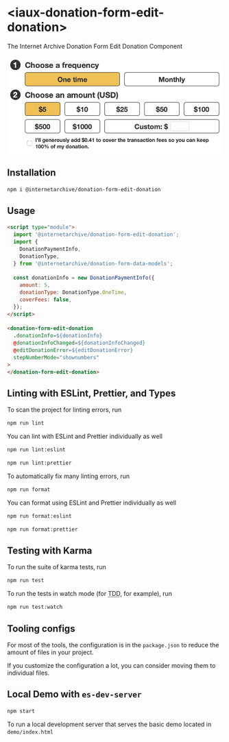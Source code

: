 # \<iaux-donation-form-edit-donation>

The Internet Archive Donation Form Edit Donation Component

![Donation Form Edit Donation](./assets/img/screenshot.png "Donation Form Edit Donation")


## Installation
```bash
npm i @internetarchive/donation-form-edit-donation
```

## Usage
```html
<script type="module">
  import '@internetarchive/donation-form-edit-donation';
  import {
    DonationPaymentInfo,
    DonationType,
  } from '@internetarchive/donation-form-data-models';

  const donationInfo = new DonationPaymentInfo({
    amount: 5,
    donationType: DonationType.OneTime,
    coverFees: false,
  });
</script>

<donation-form-edit-donation
  .donationInfo=${donationInfo}
  @donationInfoChanged=${donationInfoChanged}
  @editDonationError=${editDonationError}
  stepNumberMode="shownumbers"
>
</donation-form-edit-donation>
```

## Linting with ESLint, Prettier, and Types
To scan the project for linting errors, run
```bash
npm run lint
```

You can lint with ESLint and Prettier individually as well
```bash
npm run lint:eslint
```
```bash
npm run lint:prettier
```

To automatically fix many linting errors, run
```bash
npm run format
```

You can format using ESLint and Prettier individually as well
```bash
npm run format:eslint
```
```bash
npm run format:prettier
```

## Testing with Karma
To run the suite of karma tests, run
```bash
npm run test
```

To run the tests in watch mode (for <abbr title="test driven development">TDD</abbr>, for example), run

```bash
npm run test:watch
```


## Tooling configs

For most of the tools, the configuration is in the `package.json` to reduce the amount of files in your project.

If you customize the configuration a lot, you can consider moving them to individual files.

## Local Demo with `es-dev-server`
```bash
npm start
```
To run a local development server that serves the basic demo located in `demo/index.html`

